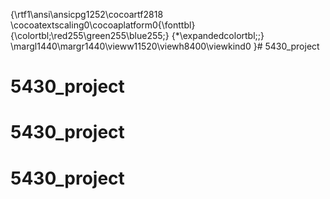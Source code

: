 {\rtf1\ansi\ansicpg1252\cocoartf2818
\cocoatextscaling0\cocoaplatform0{\fonttbl}
{\colortbl;\red255\green255\blue255;}
{\*\expandedcolortbl;;}
\margl1440\margr1440\vieww11520\viewh8400\viewkind0
}# 5430_project
# 5430_project
# 5430_project
# 5430_project
